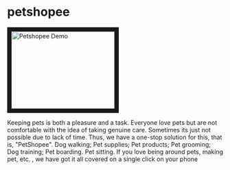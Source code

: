 # petshopee
<a href="http://www.youtube.com/watch?feature=player_embedded&v=https://youtu.be/855qia35PiI
" target="_blank"><img src="http://img.youtube.com/vi/855qia35PiI/0.jpg" 
alt="Petshopee Demo" width="240" height="180" border="10" /></a>

Keeping pets is both a pleasure and a task. Everyone love pets but are not comfortable with the idea of taking genuine care. Sometimes its just not possible due to lack of time. Thus, we have a one-stop solution for this, that is, "PetShopee". Dog walking; Pet supplies; Pet products; Pet grooming; Dog training; Pet boarding. Pet sitting. If you love being around pets, making pet, etc. , we have got it all covered on a single click on your phone
